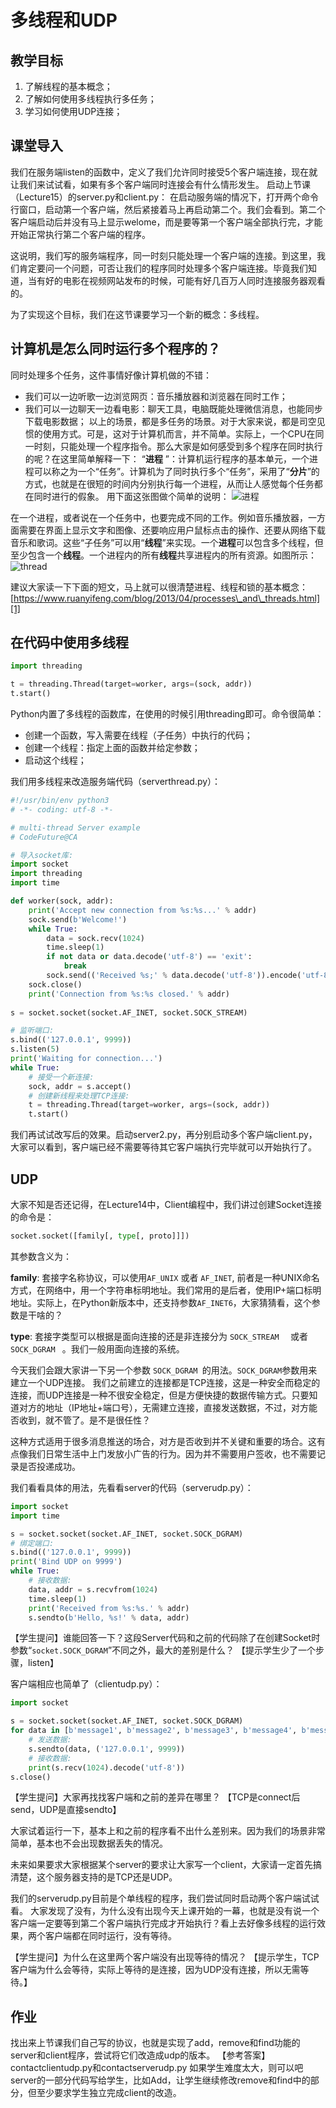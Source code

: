 # 多线程和UDP

## 教学目标
1. 了解线程的基本概念；
2. 了解如何使用多线程执行多任务；
3. 学习如何使用UDP连接；


## 课堂导入
我们在服务端listen的函数中，定义了我们允许同时接受5个客户端连接，现在就让我们来试试看，如果有多个客户端同时连接会有什么情形发生。
启动上节课（Lecture15）的server.py和client.py：
在启动服务端的情况下，打开两个命令行窗口，启动第一个客户端，然后紧接着马上再启动第二个。我们会看到。第二个客户端启动后并没有马上显示welome，而是要等第一个客户端全部执行完，才能开始正常执行第二个客户端的程序。

这说明，我们写的服务端程序，同一时刻只能处理一个客户端的连接。到这里，我们肯定要问一个问题，可否让我们的程序同时处理多个客户端连接。毕竟我们知道，当有好的电影在视频网站发布的时候，可能有好几百万人同时连接服务器观看的。

为了实现这个目标，我们在这节课要学习一个新的概念：多线程。

## 计算机是怎么同时运行多个程序的？
同时处理多个任务，这件事情好像计算机做的不错：
* 我们可以一边听歌一边浏览网页：音乐播放器和浏览器在同时工作；
* 我们可以一边聊天一边看电影：聊天工具，电脑既能处理微信消息，也能同步下载电影数据；
以上的场景，都是多任务的场景。对于大家来说，都是司空见惯的使用方式。可是，这对于计算机而言，并不简单。实际上，一个CPU在同一时刻，只能处理一个程序指令。那么大家是如何感受到多个程序在同时执行的呢？在这里简单解释一下：
“**进程** ”：计算机运行程序的基本单元，一个进程可以称之为一个“任务”。计算机为了同时执行多个“任务”，采用了“**分片**”的方式，也就是在很短的时间内分别执行每一个进程，从而让人感觉每个任务都在同时进行的假象。
用下面这张图做个简单的说明：
![进程][image-1]

在一个进程，或者说在一个任务中，也要完成不同的工作。例如音乐播放器，一方面需要在界面上显示文字和图像、还要响应用户鼠标点击的操作、还要从网络下载音乐和歌词。这些“子任务”可以用“**线程**”来实现。一个**进程**可以包含多个线程，但至少包含一个**线程**。一个进程内的所有**线程**共享进程内的所有资源。如图所示：
![thread][image-2]

建议大家读一下下面的短文，马上就可以很清楚进程、线程和锁的基本概念：
[https://www.ruanyifeng.com/blog/2013/04/processes\_and\_threads.html][1]

## 在代码中使用多线程
```python
import threading

t = threading.Thread(target=worker, args=(sock, addr))
t.start()
```

Python内置了多线程的函数库，在使用的时候引用threading即可。命令很简单：
* 创建一个函数，写入需要在线程（子任务）中执行的代码；
* 创建一个线程：指定上面的函数并给定参数；
* 启动这个线程；

我们用多线程来改造服务端代码（serverthread.py）：
```python
#!/usr/bin/env python3
# -*- coding: utf-8 -*-

# multi-thread Server example
# CodeFuture@CA

# 导入socket库:
import socket
import threading
import time

def worker(sock, addr):
    print('Accept new connection from %s:%s...' % addr)
    sock.send(b'Welcome!')
    while True:
        data = sock.recv(1024)
        time.sleep(1)
        if not data or data.decode('utf-8') == 'exit':
            break
        sock.send(('Received %s;' % data.decode('utf-8')).encode('utf-8'))
    sock.close()
    print('Connection from %s:%s closed.' % addr)
    
s = socket.socket(socket.AF_INET, socket.SOCK_STREAM)

# 监听端口:
s.bind(('127.0.0.1', 9999))
s.listen(5)
print('Waiting for connection...')
while True:
    # 接受一个新连接:
    sock, addr = s.accept()
    # 创建新线程来处理TCP连接:
    t = threading.Thread(target=worker, args=(sock, addr))
    t.start()

```

我们再试试改写后的效果。启动server2.py，再分别启动多个客户端client.py，大家可以看到，客户端已经不需要等待其它客户端执行完毕就可以开始执行了。

## UDP 
大家不知是否还记得，在Lecture14中，Client编程中，我们讲过创建Socket连接的命令是：
```python
socket.socket([family[, type[, proto]]])
```

其参数含义为：

**family**: 套接字名称协议，可以使用`AF_UNIX`   或者 `AF_INET`,
前者是一种UNIX命名方式，在网络中，用一个字符串标明地址。我们常用的是后者，使用IP+端口标明地址。实际上，在Python新版本中，还支持参数`AF_INET6`，大家猜猜看，这个参数是干啥的？ 

**type**: 套接字类型可以根据是面向连接的还是非连接分为 `SOCK_STREAM  ` 或者 `SOCK_DGRAM ` 。我们一般用面向连接的系统。

今天我们会跟大家讲一下另一个参数 `SOCK_DGRAM `的用法。`SOCK_DGRAM`参数用来建立一个UDP连接。
我们之前建立的连接都是TCP连接，这是一种安全而稳定的连接，而UDP连接是一种不很安全稳定，但是方便快捷的数据传输方式。只要知道对方的地址（IP地址+端口号），无需建立连接，直接发送数据，不过，对方能否收到，就不管了。是不是很任性？

这种方式适用于很多消息推送的场合，对方是否收到并不关键和重要的场合。这有点像我们日常生活中上门发放小广告的行为。因为并不需要用户签收，也不需要记录是否投递成功。

我们看看具体的用法，先看看server的代码（serverudp.py）：
```python
import socket
import time

s = socket.socket(socket.AF_INET, socket.SOCK_DGRAM)
# 绑定端口:
s.bind(('127.0.0.1', 9999))
print('Bind UDP on 9999')
while True:
    # 接收数据:
    data, addr = s.recvfrom(1024)
    time.sleep(1)
    print('Received from %s:%s.' % addr)
    s.sendto(b'Hello, %s!' % data, addr)
```

【学生提问】谁能回答一下？这段Server代码和之前的代码除了在创建Socket时参数“`socket.SOCK_DGRAM`”不同之外，最大的差别是什么？
【提示学生少了一个步骤，listen】

客户端相应也简单了（clientudp.py）：
```python
import socket

s = socket.socket(socket.AF_INET, socket.SOCK_DGRAM)
for data in [b'message1', b'message2', b'message3', b'message4', b'message5']:
    # 发送数据:
    s.sendto(data, ('127.0.0.1', 9999))
    # 接收数据:
    print(s.recv(1024).decode('utf-8'))
s.close()
```

【学生提问】大家再找找客户端和之前的差异在哪里？
【TCP是connect后send，UDP是直接sendto】

大家试着运行一下，基本上和之前的程序看不出什么差别来。因为我们的场景非常简单，基本也不会出现数据丢失的情况。

未来如果要求大家根据某个server的要求让大家写一个client，大家请一定首先搞清楚，这个服务器支持的是TCP还是UDP。

我们的serverudp.py目前是个单线程的程序，我们尝试同时启动两个客户端试试看。
大家发现了没有，为什么没有出现今天上课开始的一幕，也就是没有说一个客户端一定要等到第二个客户端执行完成才开始执行？看上去好像多线程的运行效果，两个客户端都在同时运行，没有等待。

【学生提问】为什么在这里两个客户端没有出现等待的情况？
【提示学生，TCP客户端为什么会等待，实际上等待的是连接，因为UDP没有连接，所以无需等待。】

## 作业
找出来上节课我们自己写的协议，也就是实现了add，remove和find功能的server和client程序，尝试将它们改造成udp的版本。
【参考答案】contactclientudp.py和contactserverudp.py
如果学生难度太大，则可以吧server的一部分代码写给学生，比如Add，让学生继续修改remove和find中的部分，但至少要求学生独立完成client的改造。








[1]:	https://www.ruanyifeng.com/blog/2013/04/processes_and_threads.html

[image-1]:	process.jpg
[image-2]:	threading.png